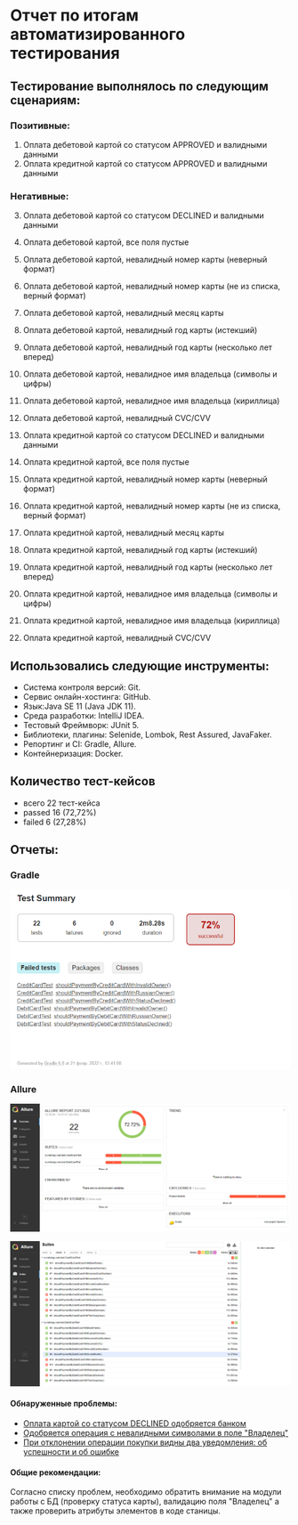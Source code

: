 # Отчет по итогам автоматизированного тестирования

## Тестирование выполнялось по следующим сценариям:

### Позитивные:
1. Оплата дебетовой картой со статусом APPROVED и валидными данными
2. Оплата кредитной картой со статусом APPROVED и валидными данными

### Негативные:
3. Оплата дебетовой картой со статусом DECLINED и валидными данными
4. Оплата дебетовой картой, все поля пустые
5. Оплата дебетовой картой, невалидный номер карты (неверный формат)
6. Оплата дебетовой картой, невалидный номер карты (не из списка, верный формат)
7. Оплата дебетовой картой, невалидный месяц карты
8. Оплата дебетовой картой, невалидный год карты (истекший)
9. Оплата дебетовой картой, невалидный год карты (несколько лет вперед)
10. Оплата дебетовой картой, невалидное имя владельца (символы и цифры)
11. Оплата дебетовой картой, невалидное имя владельца (кириллица)
12. Оплата дебетовой картой, невалидный CVC/CVV

13. Оплата кредитной картой со статусом DECLINED и валидными данными
14. Оплата кредитной картой, все поля пустые
15. Оплата кредитной картой, невалидный номер карты (неверный формат)
16. Оплата кредитной картой, невалидный номер карты (не из списка, верный формат)
17. Оплата кредитной картой, невалидный месяц карты
18. Оплата кредитной картой, невалидный год карты (истекший)
19. Оплата кредитной картой, невалидный год карты (несколько лет вперед)
20. Оплата кредитной картой, невалидное имя владельца (символы и цифры)
21. Оплата кредитной картой, невалидное имя владельца (кириллица)
22. Оплата кредитной картой, невалидный CVC/CVV


## Использовались следующие инструменты:

* Система контроля версий: Git.
* Сервис онлайн-хостинга: GitHub.
* Язык:Java SE 11 (Java JDK 11).
* Среда разработки: IntelliJ IDEA.
* Тестовый Фреймворк: JUnit 5.
* Библиотеки, плагины: Selenide, Lombok, Rest Assured, JavaFaker.
* Репортинг и CI: Gradle, Allure.
* Контейнеризация: Docker.

## **Количество тест-кейсов**

* всего 22 тест-кейса
* passed 16 (72,72%)
* failed 6 (27,28%)

## **Отчеты:**
### **Gradle**

![Gradle](../artifacts/Gradle.png)

### **Allure**

![overview](../artifacts/overview.png)

![Suites](../artifacts/Suites.png)

#### **Обнаруженные проблемы:**
- [Оплата картой со статусом DECLINED одобряется банком](https://github.com/EvgeniaRepina/QADiploma/issues/2#issue-1145837968)
- [Одобряется операция с невалидными символами в поле "Владелец"](https://github.com/EvgeniaRepina/QADiploma/issues/3#issue-1145899939)
- [При отклонении операции покупки видны два уведомления: об успешности и об ошибке](https://github.com/EvgeniaRepina/QADiploma/issues/4#issue-1145961233)

#### **Общие рекомендации:**
Согласно списку проблем, необходимо обратить внимание на модули работы с БД (проверку статуса карты), валидацию поля 
"Владелец" а также проверить атрибуты элементов в коде станицы. 
